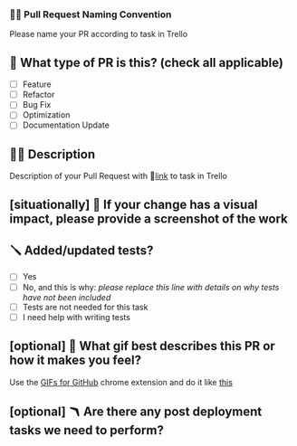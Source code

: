 ### 🧑‍⚖️ Pull Request Naming Convention

Please name your PR according to task in Trello

## 📝 What type of PR is this? (check all applicable)

- [ ] Feature
- [ ] Refactor
- [ ] Bug Fix
- [ ] Optimization
- [ ] Documentation Update

## 🤌🏼 Description

Description of your Pull Request with 🔗[link](link-to-trello-board-card) to task in Trello

## [situationally] 🌠 If your change has a visual impact, please provide a screenshot of the work

## 🪛 Added/updated tests?

- [ ] Yes
- [ ] No, and this is why: _please replace this line with details on why tests
      have not been included_
- [ ] Tests are not needed for this task
- [ ] I need help with writing tests

## [optional] 🌋 What gif best describes this PR or how it makes you feel?
Use the [GIFs for GitHub](https://chrome.google.com/webstore/detail/gifs-for-github/dkgjnpbipbdaoaadbdhpiokaemhlphep/related?hl=en) chrome extension and do it like [this](https://res.cloudinary.com/practicaldev/image/fetch/s--8OIhI8n8--/c_limit%2Cf_auto%2Cfl_progressive%2Cq_66%2Cw_800/https://dev-to-uploads.s3.amazonaws.com/uploads/articles/ee1e7xdnsdg99g88mgli.gif)

## [optional] 🪃 Are there any post deployment tasks we need to perform?
